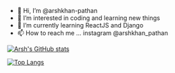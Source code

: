 - 👋 Hi, I’m @arshkhan-pathan
- 👀 I’m interested in coding and learning new things
- 🌱 I’m currently learning ReactJS and Django
- 📫 How to reach me ... instagram @arshkhan_pathan



[![Arsh's GitHub stats](https://github-readme-stats.vercel.app/api?username=arshkhan-pathan&count_private=true&show_icons=true&theme=dracula)]()


[![Top Langs](https://github-readme-stats.vercel.app/api/top-langs/?username=arshkhan-pathan)]()
<!---
arshkhan-pathan/arshkhan-pathan is a ✨ special ✨ repository because its `README.md` (this file) appears on your GitHub profile.
You can click the Preview link to take a look at your changes.
--->
